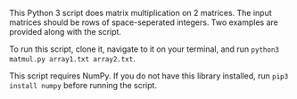 This Python 3 script does matrix multiplication on 2 matrices. The input matrices should be rows of space-seperated integers.  Two examples are provided along with the script.

To run this script, clone it, navigate to it on your terminal, and run `python3 matmul.py array1.txt array2.txt`.

This script requires NumPy. If you do not have this library installed, run `pip3 install numpy` before running the script.
